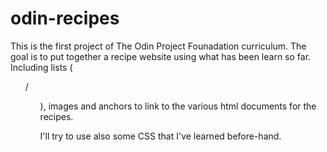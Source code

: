 # odin-recipes

This is the first project of The Odin Project Founadation curriculum.
The goal is to put together a recipe website using what has been learn so far. 
Including lists (<ol>/<ul>), images and anchors to link to the various html documents for the recipes.

I'll try to use also some CSS that I've learned before-hand.


